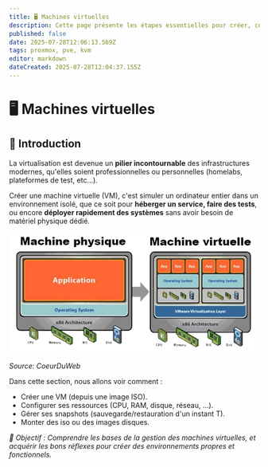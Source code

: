 ```yaml
---
title: 🖥️ Machines virtuelles
description: Cette page présente les étapes essentielles pour créer, configurer et gérer des machines virtuelles dans un environnement de virtualisation.
published: false
date: 2025-07-28T12:06:13.569Z
tags: proxmox, pve, kvm
editor: markdown
dateCreated: 2025-07-28T12:04:37.155Z
---
```


# 🖥️ Machines virtuelles
## 📌 Introduction 

La virtualisation est devenue un **pilier incontournable** des infrastructures modernes, qu'elles soient professionnelles ou personnelles (homelabs, plateformes de test, etc...).

Créer une machine virtuelle (VM), c'est simuler un ordinateur entier dans un environnement isolé, que ce soit pour **héberger un service, faire des tests**, ou encore **déployer rapidement des systèmes** sans avoir besoin de matériel physique dédié.
<center>
<img src="/schema-virtualisation.png")>
</center>

*Source:  CoeurDuWeb*

Dans cette section, nous allons voir comment : 

* Créer une VM (depuis une image ISO).
* Configurer ses ressources (CPU, RAM, disque, réseau, ...).
* Gérer ses snapshots (sauvegarde/restauration d'un instant T).
* Monter des iso ou des images disques.

*🎯 Objectif : Comprendre les bases de la gestion des machines virtuelles, et acquérir les bons réflexes pour créer des environnements propres et fonctionnels.*